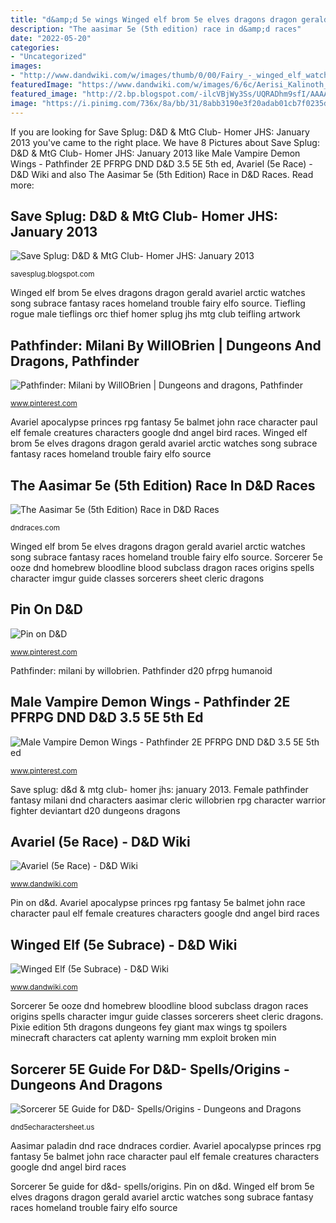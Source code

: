 ```yaml
---
title: "d&amp;d 5e wings Winged elf brom 5e elves dragons dragon gerald avariel arctic watches song subrace fantasy races homeland trouble fairy elfo source"
description: "The aasimar 5e (5th edition) race in d&amp;d races"
date: "2022-05-20"
categories:
- "Uncategorized"
images:
- "http://www.dandwiki.com/w/images/thumb/0/00/Fairy_-_winged_elf_watches_the_dragons.jpg/400px-Fairy_-_winged_elf_watches_the_dragons.jpg"
featuredImage: "https://www.dandwiki.com/w/images/6/6c/Aerisi_Kalinoth_by_Balanet.jpg"
featured_image: "http://2.bp.blogspot.com/-ilcVBjWy3Ss/UQRADhm9sfI/AAAAAAAAEcI/FQItCnQqzJo/s1600/wotc_tiefling6232.jpg"
image: "https://i.pinimg.com/736x/8a/bb/31/8abb3190e3f20adab01cb7f0235dce43--fantasy-characters-female-characters.jpg"
---
```


If you are looking for Save Splug: D&amp;D &amp; MtG Club- Homer JHS: January 2013 you've came to the right place. We have 8 Pictures about Save Splug: D&amp;D &amp; MtG Club- Homer JHS: January 2013 like Male Vampire Demon Wings - Pathfinder 2E PFRPG DND D&amp;D 3.5 5E 5th ed, Avariel (5e Race) - D&amp;D Wiki and also The Aasimar 5e (5th Edition) Race in D&amp;D Races. Read more:

## Save Splug: D&amp;D &amp; MtG Club- Homer JHS: January 2013

![Save Splug: D&amp;D &amp; MtG Club- Homer JHS: January 2013](http://2.bp.blogspot.com/-ilcVBjWy3Ss/UQRADhm9sfI/AAAAAAAAEcI/FQItCnQqzJo/s1600/wotc_tiefling6232.jpg "Pin on d&amp;d")

<small>savesplug.blogspot.com</small>

Winged elf brom 5e elves dragons dragon gerald avariel arctic watches song subrace fantasy races homeland trouble fairy elfo source. Tiefling rogue male tieflings orc thief homer splug jhs mtg club teifling artwork

## Pathfinder: Milani By WillOBrien | Dungeons And Dragons, Pathfinder

![Pathfinder: Milani by WillOBrien | Dungeons and dragons, Pathfinder](https://i.pinimg.com/736x/8a/bb/31/8abb3190e3f20adab01cb7f0235dce43--fantasy-characters-female-characters.jpg "Male vampire demon wings")

<small>www.pinterest.com</small>

Avariel apocalypse princes rpg fantasy 5e balmet john race character paul elf female creatures characters google dnd angel bird races. Winged elf brom 5e elves dragons dragon gerald avariel arctic watches song subrace fantasy races homeland trouble fairy elfo source

## The Aasimar 5e (5th Edition) Race In D&amp;D Races

![The Aasimar 5e (5th Edition) Race in D&amp;D Races](https://dndraces.com/wp-content/uploads/2020/05/fallown-aasimar-5e-race-for-dungeons-and-dragonws-1024x1024.jpg "Sorcerer 5e guide for d&amp;d- spells/origins")

<small>dndraces.com</small>

Winged elf brom 5e elves dragons dragon gerald avariel arctic watches song subrace fantasy races homeland trouble fairy elfo source. Sorcerer 5e ooze dnd homebrew bloodline blood subclass dragon races origins spells character imgur guide classes sorcerers sheet cleric dragons

## Pin On D&amp;D

![Pin on D&amp;D](https://i.pinimg.com/736x/86/82/28/8682287da532e7b5ca70305e0edd4024--pixie.jpg "Sorcerer 5e ooze dnd homebrew bloodline blood subclass dragon races origins spells character imgur guide classes sorcerers sheet cleric dragons")

<small>www.pinterest.com</small>

Pathfinder: milani by willobrien. Pathfinder d20 pfrpg humanoid

## Male Vampire Demon Wings - Pathfinder 2E PFRPG DND D&amp;D 3.5 5E 5th Ed

![Male Vampire Demon Wings - Pathfinder 2E PFRPG DND D&amp;D 3.5 5E 5th ed](https://i.pinimg.com/originals/7d/3f/5e/7d3f5e387e728dd2326cd2eaed6de16c.png "Pathfinder: milani by willobrien")

<small>www.pinterest.com</small>

Save splug: d&amp;d &amp; mtg club- homer jhs: january 2013. Female pathfinder fantasy milani dnd characters aasimar cleric willobrien rpg character warrior fighter deviantart d20 dungeons dragons

## Avariel (5e Race) - D&amp;D Wiki

![Avariel (5e Race) - D&amp;D Wiki](https://www.dandwiki.com/w/images/6/6c/Aerisi_Kalinoth_by_Balanet.jpg "Pathfinder d20 pfrpg humanoid")

<small>www.dandwiki.com</small>

Pin on d&amp;d. Avariel apocalypse princes rpg fantasy 5e balmet john race character paul elf female creatures characters google dnd angel bird races

## Winged Elf (5e Subrace) - D&amp;D Wiki

![Winged Elf (5e Subrace) - D&amp;D Wiki](http://www.dandwiki.com/w/images/thumb/0/00/Fairy_-_winged_elf_watches_the_dragons.jpg/400px-Fairy_-_winged_elf_watches_the_dragons.jpg "The aasimar 5e (5th edition) race in d&amp;d races")

<small>www.dandwiki.com</small>

Sorcerer 5e ooze dnd homebrew bloodline blood subclass dragon races origins spells character imgur guide classes sorcerers sheet cleric dragons. Pixie edition 5th dragons dungeons fey giant max wings tg spoilers minecraft characters cat aplenty warning mm exploit broken min

## Sorcerer 5E Guide For D&amp;D- Spells/Origins - Dungeons And Dragons

![Sorcerer 5E Guide for D&amp;D- Spells/Origins - Dungeons and Dragons](http://dnd5echaractersheet.us/wp-content/uploads/2019/01/Sorcerer-5E.jpg "Winged elf brom 5e elves dragons dragon gerald avariel arctic watches song subrace fantasy races homeland trouble fairy elfo source")

<small>dnd5echaractersheet.us</small>

Aasimar paladin dnd race dndraces cordier. Avariel apocalypse princes rpg fantasy 5e balmet john race character paul elf female creatures characters google dnd angel bird races

Sorcerer 5e guide for d&amp;d- spells/origins. Pin on d&amp;d. Winged elf brom 5e elves dragons dragon gerald avariel arctic watches song subrace fantasy races homeland trouble fairy elfo source
